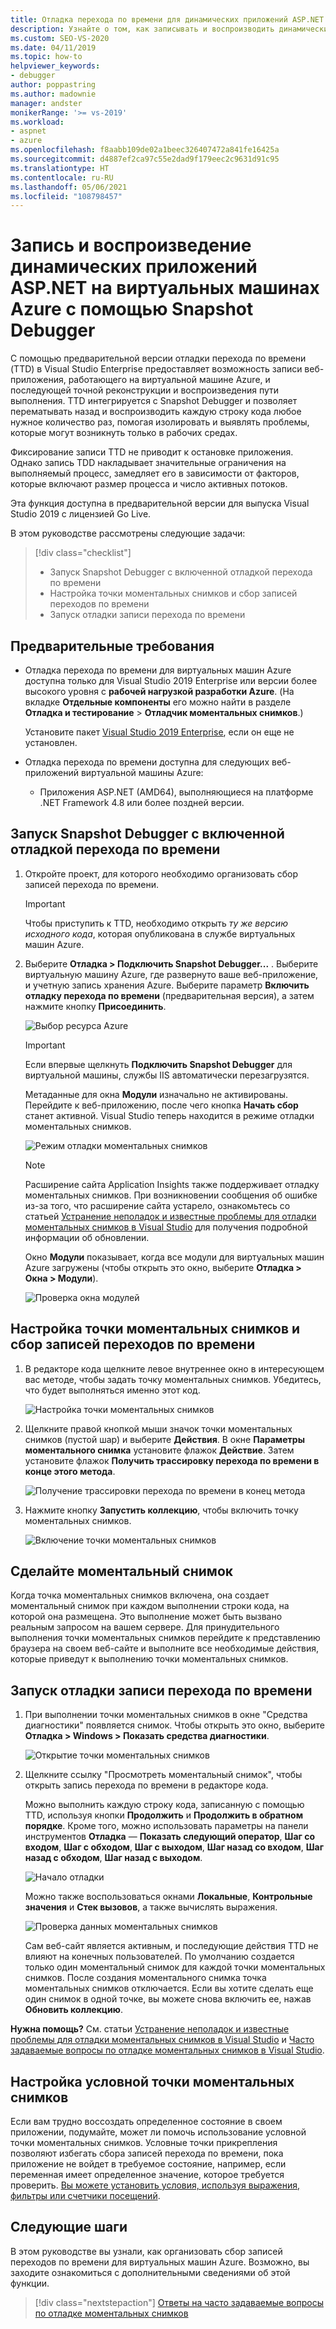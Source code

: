 ```yaml
---
title: Отладка перехода по времени для динамических приложений ASP.NET в виртуальных машинах Azure
description: Узнайте о том, как записывать и воспроизводить динамические приложения ASP.NET на виртуальных машинах Azure с помощью Snapshot Debugger.
ms.custom: SEO-VS-2020
ms.date: 04/11/2019
ms.topic: how-to
helpviewer_keywords:
- debugger
author: poppastring
ms.author: madownie
manager: andster
monikerRange: '>= vs-2019'
ms.workload:
- aspnet
- azure
ms.openlocfilehash: f8aabb109de02a1beec326407472a841fe16425a
ms.sourcegitcommit: d4887ef2ca97c55e2dad9f179eec2c9631d91c95
ms.translationtype: HT
ms.contentlocale: ru-RU
ms.lasthandoff: 05/06/2021
ms.locfileid: "108798457"
---
```

# <a name="record-and-replay-live-aspnet-apps-on-azure-virtual-machines-using-the-snapshot-debugger"></a>Запись и воспроизведение динамических приложений ASP.NET на виртуальных машинах Azure с помощью Snapshot Debugger

С помощью предварительной версии отладки перехода по времени (TTD) в Visual Studio Enterprise предоставляет возможность записи веб-приложения, работающего на виртуальной машине Azure, и последующей точной реконструкции и воспроизведения пути выполнения. TTD интегрируется с Snapshot Debugger и позволяет перематывать назад и воспроизводить каждую строку кода любое нужное количество раз, помогая изолировать и выявлять проблемы, которые могут возникнуть только в рабочих средах.

Фиксирование записи TTD не приводит к остановке приложения. Однако запись TDD накладывает значительные ограничения на выполняемый процесс, замедляет его в зависимости от факторов, которые включают размер процесса и число активных потоков.

Эта функция доступна в предварительной версии для выпуска Visual Studio 2019 с лицензией Go Live.

В этом руководстве рассмотрены следующие задачи:

> [!div class="checklist"]
> * Запуск Snapshot Debugger с включенной отладкой перехода по времени
> * Настройка точки моментальных снимков и сбор записей переходов по времени
> * Запуск отладки записи перехода по времени

## <a name="prerequisites"></a>Предварительные требования

* Отладка перехода по времени для виртуальных машин Azure доступна только для Visual Studio 2019 Enterprise или версии более высокого уровня с **рабочей нагрузкой разработки Azure**. (На вкладке **Отдельные компоненты** его можно найти в разделе **Отладка и тестирование** > **Отладчик моментальных снимков**.)

    Установите пакет [Visual Studio 2019 Enterprise](https://visualstudio.microsoft.com/vs/), если он еще не установлен.

* Отладка перехода по времени доступна для следующих веб-приложений виртуальной машины Azure:
  * Приложения ASP.NET (AMD64), выполняющиеся на платформе .NET Framework 4.8 или более поздней версии.

## <a name="start-the-snapshot-debugger-with-time-travel-debugging-enabled"></a>Запуск Snapshot Debugger с включенной отладкой перехода по времени

1. Откройте проект, для которого необходимо организовать сбор записей перехода по времени.

    > [!IMPORTANT]
    > Чтобы приступить к TTD, необходимо открыть *ту же версию исходного кода*, которая опубликована в службе виртуальных машин Azure.

1. Выберите **Отладка > Подключить Snapshot Debugger...** . Выберите виртуальную машину Azure, где развернуто ваше веб-приложение, и учетную запись хранения Azure. Выберите параметр **Включить отладку перехода по времени** (предварительная версия), а затем нажмите кнопку **Присоединить**.

      ![Выбор ресурса Azure](../debugger/media/time-travel-debugging-select-azure-resource-vm.png)

    > [!IMPORTANT]
    > Если впервые щелкнуть **Подключить Snapshot Debugger** для виртуальной машины, службы IIS автоматически перезагрузятся.

    Метаданные для окна **Модули** изначально не активированы. Перейдите к веб-приложению, после чего кнопка **Начать сбор** станет активной. Visual Studio теперь находится в режиме отладки моментальных снимков.

   ![Режим отладки моментальных снимков](../debugger/media/snapshot-message.png)

    > [!NOTE]
    > Расширение сайта Application Insights также поддерживает отладку моментальных снимков. При возникновении сообщения об ошибке из-за того, что расширение сайта устарело, ознакомьтесь со статьей [Устранение неполадок и известные проблемы для отладки моментальных снимков в Visual Studio](../debugger/debug-live-azure-apps-troubleshooting.md) для получения подробной информации об обновлении.

   Окно **Модули** показывает, когда все модули для виртуальных машин Azure загружены (чтобы открыть это окно, выберите **Отладка > Окна > Модули**).

   ![Проверка окна модулей](../debugger/media/snapshot-modules.png)

## <a name="set-a-snappoint-and-collect-a-time-travel-recording"></a>Настройка точки моментальных снимков и сбор записей переходов по времени

1. В редакторе кода щелкните левое внутреннее окно в интересующем вас методе, чтобы задать точку моментальных снимков. Убедитесь, что будет выполняться именно этот код.

   ![Настройка точки моментальных снимков](../debugger/media/time-travel-debugging-set-snappoint-settings.png)

1. Щелкните правой кнопкой мыши значок точки моментальных снимков (пустой шар) и выберите **Действия**. В окне **Параметры моментального снимка** установите флажок **Действие**. Затем установите флажок **Получить трассировку перехода по времени в конце этого метода**.

   ![Получение трассировки перехода по времени в конец метода](../debugger/media/time-travel-debugging-set-snappoint-action.png)

1. Нажмите кнопку **Запустить коллекцию**, чтобы включить точку моментальных снимков.

   ![Включение точки моментальных снимков](../debugger/media/snapshot-start-collection.png)

## <a name="take-a-snapshot"></a>Сделайте моментальный снимок

Когда точка моментальных снимков включена, она создает моментальный снимок при каждом выполнении строки кода, на которой она размещена. Это выполнение может быть вызвано реальным запросом на вашем сервере. Для принудительного выполнения точки моментальных снимков перейдите к представлению браузера на своем веб-сайте и выполните все необходимые действия, которые приведут к выполнению точки моментальных снимков.

## <a name="start-debugging-a-time-travel-recording"></a>Запуск отладки записи перехода по времени

1. При выполнении точки моментальных снимков в окне "Средства диагностики" появляется снимок. Чтобы открыть это окно, выберите **Отладка > Windows > Показать средства диагностики**.

   ![Открытие точки моментальных снимков](../debugger/media/snapshot-diagsession-window.png)

1. Щелкните ссылку "Просмотреть моментальный снимок", чтобы открыть запись перехода по времени в редакторе кода.
  
   Можно выполнить каждую строку кода, записанную с помощью TTD, используя кнопки **Продолжить** и **Продолжить в обратном порядке**. Кроме того, можно использовать параметры на панели инструментов **Отладка** — **Показать следующий оператор**, **Шаг со входом**, **Шаг с обходом**, **Шаг с выходом**, **Шаг назад со входом**, **Шаг назад с обходом**, **Шаг назад с выходом**.

   ![Начало отладки](../debugger/media/time-travel-debugging-step-commands.png)

   Можно также воспользоваться окнами **Локальные**, **Контрольные значения** и **Стек вызовов**, а также вычислять выражения.

   ![Проверка данных моментальных снимков](../debugger/media/time-travel-debugging-start-debugging.png)

    Сам веб-сайт является активным, и последующие действия TTD не влияют на конечных пользователей. По умолчанию создается только один моментальный снимок для каждой точки моментальных снимков. После создания моментального снимка точка моментальных снимков отключается. Если вы хотите сделать еще один снимок в одной точке, вы можете снова включить ее, нажав **Обновить коллекцию**.

**Нужна помощь?** См. статьи [Устранение неполадок и известные проблемы для отладки моментальных снимков в Visual Studio](../debugger/debug-live-azure-apps-troubleshooting.md) и [Часто задаваемые вопросы по отладке моментальных снимков в Visual Studio](../debugger/debug-live-azure-apps-faq.yml).

## <a name="set-a-conditional-snappoint"></a>Настройка условной точки моментальных снимков

Если вам трудно воссоздать определенное состояние в своем приложении, подумайте, может ли помочь использование условной точки моментальных снимков. Условные точки прикрепления позволяют избегать сбора записей перехода по времени, пока приложение не войдет в требуемое состояние, например, если переменная имеет определенное значение, которое требуется проверить. [Вы можете установить условия, используя выражения, фильтры или счетчики посещений](../debugger/debug-live-azure-apps-troubleshooting.md).

## <a name="next-steps"></a>Следующие шаги

В этом руководстве вы узнали, как организовать сбор записей переходов по времени для виртуальных машин Azure. Возможно, вы заходите ознакомиться с дополнительными сведениями об этой функции.

> [!div class="nextstepaction"]
> [Ответы на часто задаваемые вопросы по отладке моментальных снимков](../debugger/debug-live-azure-apps-faq.yml)
